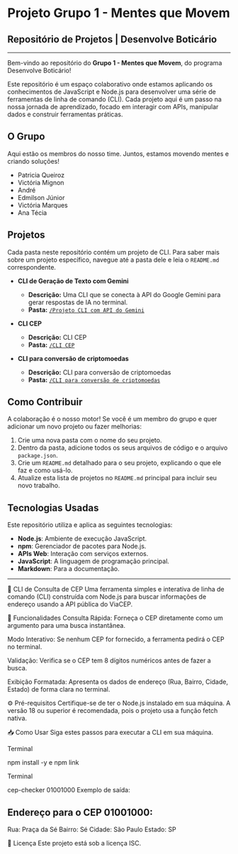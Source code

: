 # Projeto Grupo 1 - Mentes que Movem

## Repositório de Projetos | Desenvolve Boticário

-----

Bem-vindo ao repositório do **Grupo 1 - Mentes que Movem**, do programa Desenvolve Boticário\!

Este repositório é um espaço colaborativo onde estamos aplicando os conhecimentos de JavaScript e Node.js para desenvolver uma série de ferramentas de linha de comando (CLI). Cada projeto aqui é um passo na nossa jornada de aprendizado, focado em interagir com APIs, manipular dados e construir ferramentas práticas.

## O Grupo

Aqui estão os membros do nosso time. Juntos, estamos movendo mentes e criando soluções\!

  *  Patricia Queiroz 
  *  Victória Mignon
  *  André
  *  Edmilson Júnior
  *  Victória Marques 
  *  Ana Técia 

## Projetos

Cada pasta neste repositório contém um projeto de CLI. Para saber mais sobre um projeto específico, navegue até a pasta dele e leia o `README.md` correspondente.

  * **CLI de Geração de Texto com Gemini**

      * **Descrição:** Uma CLI que se conecta à API do Google Gemini para gerar respostas de IA no terminal.
      * **Pasta:** [`/Projeto CLI com API do Gemini`](https://github.com/PatQuei/mentesquemovem-projeto1/tree/main/Projeto%20CLI%20com%20API%20do%20Gemini)

  * **CLI CEP**

      * **Descrição:** CLI CEP
      * **Pasta:** [`/CLI CEP`](https://github.com/PatQuei/mentesquemovem-projeto1/tree/main/CLI%20CEP)

  * **CLI para conversão de criptomoedas**

      * **Descrição:** CLI para conversão de criptomoedas
      * **Pasta:** [`/CLI para conversão de criptomoedas`](https://github.com/PatQuei/mentesquemovem-projeto1/tree/main/CLI%20para%20convers%C3%A3o%20de%20criptomoedas)

## Como Contribuir

A colaboração é o nosso motor\! Se você é um membro do grupo e quer adicionar um novo projeto ou fazer melhorias:

1.  Crie uma nova pasta com o nome do seu projeto.
2.  Dentro da pasta, adicione todos os seus arquivos de código e o arquivo `package.json`.
3.  Crie um `README.md` detalhado para o seu projeto, explicando o que ele faz e como usá-lo.
4.  Atualize esta lista de projetos no `README.md` principal para incluir seu novo trabalho.

## Tecnologias Usadas

Este repositório utiliza e aplica as seguintes tecnologias:

  * **Node.js**: Ambiente de execução JavaScript.
  * **npm**: Gerenciador de pacotes para Node.js.
  * **APIs Web**: Interação com serviços externos.
  * **JavaScript**: A linguagem de programação principal.
  * **Markdown**: Para a documentação.
    
-----

🔎 CLI de Consulta de CEP
Uma ferramenta simples e interativa de linha de comando (CLI) construída com Node.js para buscar informações de endereço usando a API pública do ViaCEP.

🚀 Funcionalidades
Consulta Rápida: Forneça o CEP diretamente como um argumento para uma busca instantânea.

Modo Interativo: Se nenhum CEP for fornecido, a ferramenta pedirá o CEP no terminal.

Validação: Verifica se o CEP tem 8 dígitos numéricos antes de fazer a busca.

Exibição Formatada: Apresenta os dados de endereço (Rua, Bairro, Cidade, Estado) de forma clara no terminal.

⚙️ Pré-requisitos
Certifique-se de ter o Node.js instalado em sua máquina. A versão 18 ou superior é recomendada, pois o projeto usa a função fetch nativa.

📥 Como Usar
Siga estes passos para executar a CLI em sua máquina.

Terminal

npm install -y e 
npm link

Terminal

cep-checker 01001000
Exemplo de saída:

Endereço para o CEP 01001000:
--------------------------
Rua:      Praça da Sé
Bairro:   Sé
Cidade:   São Paulo
Estado:   SP

📄 Licença
Este projeto está sob a licença ISC.
